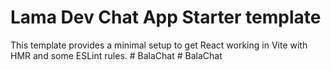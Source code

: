 # Lama Dev Chat App Starter template

This template provides a minimal setup to get React working in Vite with HMR and some ESLint rules.
#   B a l a C h a t  
 #   B a l a C h a t  
 